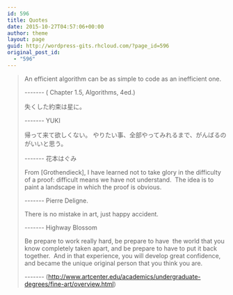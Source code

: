 ```yaml
---
id: 596
title: Quotes
date: 2015-10-27T04:57:06+00:00
author: theme
layout: page
guid: http://wordpress-gits.rhcloud.com/?page_id=596
original_post_id:
  - "596"
---
```




> An efficient algorithm can be as simple to code as an inefficient one.  
>
> ------- ( Chapter 1.5, Algorithms, 4ed.)
>
> 失くした約束は星に。
>
> ------- YUKI
>
> 帰って来て欲しくない。 やりたい事、全部やってみれるまで、がんばるのがいいと思う。
>
> ------- 花本はぐみ
>
> From [Grothendieck], I have learned not to take glory in the difficulty of a proof: difficult means we have not understand.  The idea is to paint a landscape in which the proof is obvious. 
>
> ------- Pierre Deligne.
>
> There is no mistake in art, just happy accident. 
>
> ------- Highway Blossom
>
> Be prepare to work really hard, be prepare to have  the world that you know completely taken apart, and be prepare to have to put it back together.  And in that experience, you will develop great confidence, and became the unique original person that you think you are.   
>
> ------- (http://www.artcenter.edu/academics/undergraduate-degrees/fine-art/overview.html)



